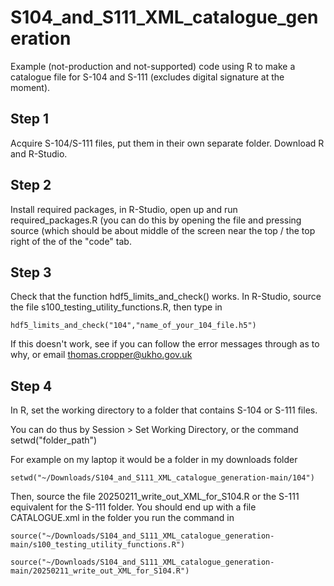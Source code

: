 # S104_and_S111_XML_catalogue_generation

Example (not-production and not-supported) code using R to make a catalogue file for S-104 and S-111 (excludes digital signature at the moment). 

## Step 1 

Acquire S-104/S-111 files, put them in their own separate folder. Download R and R-Studio.

## Step 2

Install required packages, in R-Studio, open up and run required_packages.R (you can do this by opening the file and pressing source (which should be about middle of the screen near the top / the top right of the of the "code" tab.

## Step 3

Check that the function hdf5_limits_and_check() works. In R-Studio, source the file s100_testing_utility_functions.R, then type in

`hdf5_limits_and_check("104","name_of_your_104_file.h5")`

If this doesn't work, see if you can follow the error messages through as to why, or email thomas.cropper@ukho.gov.uk

## Step 4

In R, set the working directory to a folder that contains S-104 or S-111 files.

You can do thus by Session > Set Working Directory, or the command setwd("folder_path")

For example on my laptop it would be a folder in my downloads folder

`setwd("~/Downloads/S104_and_S111_XML_catalogue_generation-main/104")`

Then, source the file 20250211_write_out_XML_for_S104.R or the S-111 equivalent for the S-111 folder. You should end up with a file CATALOGUE.xml in the folder you run the command in

`source("~/Downloads/S104_and_S111_XML_catalogue_generation-main/s100_testing_utility_functions.R")`

`source("~/Downloads/S104_and_S111_XML_catalogue_generation-main/20250211_write_out_XML_for_S104.R")`


